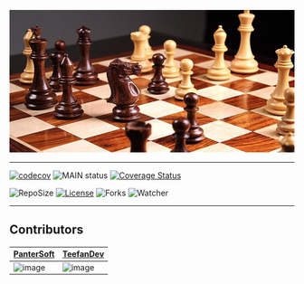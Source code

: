 ![bannerImage](chess_banner.jpeg)

---

[![codecov](https://codecov.io/gh/Pantersoft/mastermind/branch/06-ContinuousDeployment/graph/badge.svg?token=PUIFJ9PH30)](https://codecov.io/gh/LarsBuergerr/mastermind/tree/develop)
![MAIN status](https://github.com/LarsBuergerr/mastermind/actions/workflows/coveralls.yml/badge.svg)
[![Coverage Status](https://coveralls.io/repos/github/LarsBuergerr/mastermind/badge.svg?branch=06-ContinuousDeployment)](https://coveralls.io/github/LarsBuergerr/mastermind?branch=06-ContinuousDeployment)

![RepoSize](https://img.shields.io/github/repo-size/PanterSoft/Chess)
[![License](https://img.shields.io/github/license/PanterSoft/Chess?color=green)](https://cdn130.picsart.com/272563229032201.jpg?r1024x1024)
![Forks](https://img.shields.io/github/forks/PanterSoft/Chess?color=green&style=social)
![Watcher](https://img.shields.io/github/watchers/PanterSoft/Chess?style=social)

---

## Contributors
| [PanterSoft](https://github.com/PanterSoft)  |  [TeefanDev](https://github.com/TeefanDev) | 
|---|---|
| ![image](https://github-readme-streak-stats.herokuapp.com/?user=PanterSoft) | ![image](https://github-readme-streak-stats.herokuapp.com/?user=TeefanDev)  |
